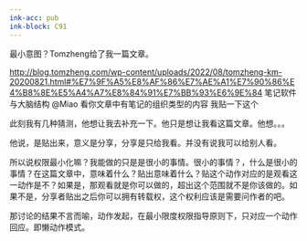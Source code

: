 ```yaml
---
ink-acc: pub
ink-block: C91
---
```

最小意图？Tomzheng给了我一篇文章。

<http://blog.tomzheng.com/wp-content/uploads/2022/08/tomzheng-km-20200821.html#%E7%9F%A5%E8%AF%86%E7%AE%A1%E7%90%86%E4%B8%8E%E5%A4%A7%E8%84%91%E7%BB%93%E6%9E%84> 笔记软件与大脑结构 @Miao 看你文章中有笔记的组织类型的内容 我贴一下这个

此刻我有几种猜测，他想让我去补充一下。他只是想让我看这篇文章。他想。。。

他说，是贴出来，意义是分享，分享是只给我看。并没有说我可以给别人看。

所以说权限最小化嘛？我能做的只是是很小的事情。很小的事情？，什么是很小的事情？在这篇文章中，意味着什么？贴出意味着什么？贴这个动作对应的是观看这一动作是不？如果是，那观看就是你可以做的，超出这个范围就不是你该做的。如果不是，分享者贴出之后你可以拥有转载权，这个权利应该是需要问作者的吧。

那讨论的结果不言而喻，动作发起，在最小限度权限指导原则下，只对应一个动作回应。即懒动作模式。
